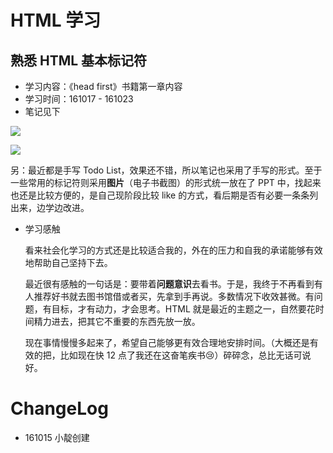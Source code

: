 # HTML 学习

## 熟悉 HTML 基本标记符

- 学习内容：《head first》书籍第一章内容
- 学习时间：161017 - 161023
- 笔记见下

![](http://ww3.sinaimg.cn/large/801b780ajw1f94xyfb83qj20qo0zkdim.jpg)

![](http://ww3.sinaimg.cn/large/801b780ajw1f94xyzkiwjj20qo0zk77c.jpg)

另：最近都是手写 Todo List，效果还不错，所以笔记也采用了手写的形式。至于一些常用的标记符则采用**图片**（电子书截图）的形式统一放在了 PPT 中，找起来也还是比较方便的，是自己现阶段比较 like 的方式，看后期是否有必要一条条列出来，边学边改进。

- 学习感触

	看来社会化学习的方式还是比较适合我的，外在的压力和自我的承诺能够有效地帮助自己坚持下去。
	
	最近很有感触的一句话是：要带着**问题意识**去看书。于是，我终于不再看到有人推荐好书就去图书馆借或者买，先拿到手再说。多数情况下收效甚微。有问题，有目标，才有动力，才会思考。HTML 就是最近的主题之一，自然要花时间精力进去，把其它不重要的东西先放一放。
	
	现在事情慢慢多起来了，希望自己能够更有效合理地安排时间。（大概还是有效的把，比如现在快 12 点了我还在这奋笔疾书😢）碎碎念，总比无话可说好。

# ChangeLog

- 161015 小靛创建